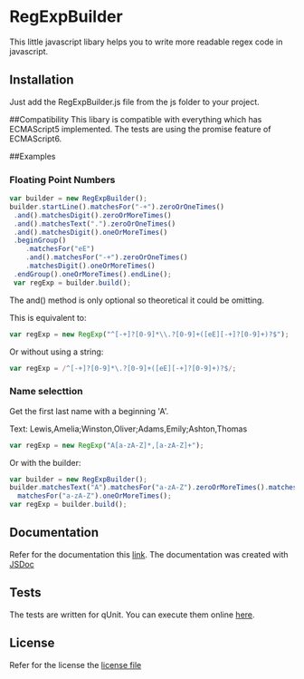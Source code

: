 # RegExpBuilder
This little javascript libary helps you to write more readable regex code in javascript.

## Installation
Just add the RegExpBuilder.js file from the js folder to your project.

##Compatibility
This libary is compatible with everything which has ECMAScript5 implemented.
The tests are using the promise feature of ECMAScript6.

##Examples

### Floating Point Numbers
```javascript
var builder = new RegExpBuilder();
builder.startLine().matchesFor("-+").zeroOrOneTimes()
 .and().matchesDigit().zeroOrMoreTimes()
 .and().matchesText(".").zeroOrOneTimes()
 .and().matchesDigit().oneOrMoreTimes()
 .beginGroup()
	.matchesFor("eE")
	.and().matchesFor("-+").zeroOrOneTimes()
	.matchesDigit().oneOrMoreTimes()
 .endGroup().oneOrMoreTimes().endLine();
 var regExp = builder.build();
```
The and() method is only optional so theoretical it could be omitting.

This is equivalent to:
```javascript
var regExp = new RegExp("^[-+]?[0-9]*\\.?[0-9]+([eE][-+]?[0-9]+)?$");
```
Or without using a string:
```javascript
var regExp = /^[-+]?[0-9]*\.?[0-9]+([eE][-+]?[0-9]+)?$/;
```

### Name selecttion
Get the first last name with a beginning 'A'.

Text: Lewis,Amelia;Winston,Oliver;Adams,Emily;Ashton,Thomas
```javascript
var regExp = new RegExp("A[a-zA-Z]*,[a-zA-Z]+");
```
Or with the builder:
```javascript
var builder = new RegExpBuilder();
builder.matchesText("A").matchesFor("a-zA-Z").zeroOrMoreTimes().matchesText(",")
  matchesFor("a-zA-Z").oneOrMoreTimes();
var regExp = builder.build();
```

## Documentation
Refer for the documentation this [link](https://kaijanis.github.io/RegExpBuilder/jsdoc/RegExpBuilder.html).
The documentation was created with [JSDoc](https://github.com/jsdoc3/jsdoc)

## Tests
The tests are written for qUnit. You can execute them online [here](https://kaijanis.github.io/RegExpBuilder/tests/index.html).

## License
Refer for the license the [license file](../master/LICENSE)
